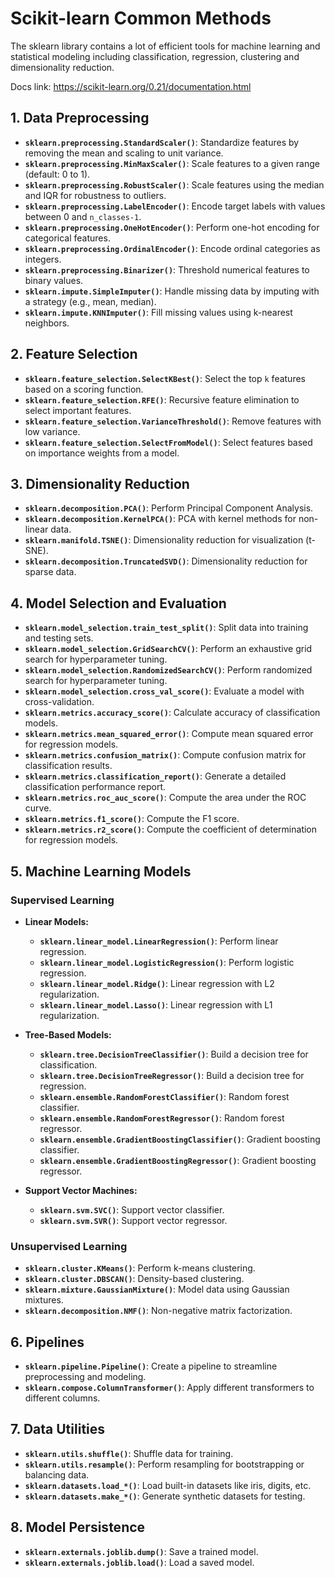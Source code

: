 # Scikit-learn Common Methods
The sklearn library contains a lot of efficient tools for machine learning and statistical modeling including classification, regression, clustering and dimensionality reduction.

Docs link: https://scikit-learn.org/0.21/documentation.html

## 1. Data Preprocessing
- **`sklearn.preprocessing.StandardScaler()`**: Standardize features by removing the mean and scaling to unit variance.
- **`sklearn.preprocessing.MinMaxScaler()`**: Scale features to a given range (default: 0 to 1).
- **`sklearn.preprocessing.RobustScaler()`**: Scale features using the median and IQR for robustness to outliers.
- **`sklearn.preprocessing.LabelEncoder()`**: Encode target labels with values between 0 and `n_classes-1`.
- **`sklearn.preprocessing.OneHotEncoder()`**: Perform one-hot encoding for categorical features.
- **`sklearn.preprocessing.OrdinalEncoder()`**: Encode ordinal categories as integers.
- **`sklearn.preprocessing.Binarizer()`**: Threshold numerical features to binary values.
- **`sklearn.impute.SimpleImputer()`**: Handle missing data by imputing with a strategy (e.g., mean, median).
- **`sklearn.impute.KNNImputer()`**: Fill missing values using k-nearest neighbors.

## 2. Feature Selection
- **`sklearn.feature_selection.SelectKBest()`**: Select the top `k` features based on a scoring function.
- **`sklearn.feature_selection.RFE()`**: Recursive feature elimination to select important features.
- **`sklearn.feature_selection.VarianceThreshold()`**: Remove features with low variance.
- **`sklearn.feature_selection.SelectFromModel()`**: Select features based on importance weights from a model.

## 3. Dimensionality Reduction
- **`sklearn.decomposition.PCA()`**: Perform Principal Component Analysis.
- **`sklearn.decomposition.KernelPCA()`**: PCA with kernel methods for non-linear data.
- **`sklearn.manifold.TSNE()`**: Dimensionality reduction for visualization (t-SNE).
- **`sklearn.decomposition.TruncatedSVD()`**: Dimensionality reduction for sparse data.

## 4. Model Selection and Evaluation
- **`sklearn.model_selection.train_test_split()`**: Split data into training and testing sets.
- **`sklearn.model_selection.GridSearchCV()`**: Perform an exhaustive grid search for hyperparameter tuning.
- **`sklearn.model_selection.RandomizedSearchCV()`**: Perform randomized search for hyperparameter tuning.
- **`sklearn.model_selection.cross_val_score()`**: Evaluate a model with cross-validation.
- **`sklearn.metrics.accuracy_score()`**: Calculate accuracy of classification models.
- **`sklearn.metrics.mean_squared_error()`**: Compute mean squared error for regression models.
- **`sklearn.metrics.confusion_matrix()`**: Compute confusion matrix for classification results.
- **`sklearn.metrics.classification_report()`**: Generate a detailed classification performance report.
- **`sklearn.metrics.roc_auc_score()`**: Compute the area under the ROC curve.
- **`sklearn.metrics.f1_score()`**: Compute the F1 score.
- **`sklearn.metrics.r2_score()`**: Compute the coefficient of determination for regression models.

## 5. Machine Learning Models
### Supervised Learning
- **Linear Models:**
  - **`sklearn.linear_model.LinearRegression()`**: Perform linear regression.
  - **`sklearn.linear_model.LogisticRegression()`**: Perform logistic regression.
  - **`sklearn.linear_model.Ridge()`**: Linear regression with L2 regularization.
  - **`sklearn.linear_model.Lasso()`**: Linear regression with L1 regularization.

- **Tree-Based Models:**
  - **`sklearn.tree.DecisionTreeClassifier()`**: Build a decision tree for classification.
  - **`sklearn.tree.DecisionTreeRegressor()`**: Build a decision tree for regression.
  - **`sklearn.ensemble.RandomForestClassifier()`**: Random forest classifier.
  - **`sklearn.ensemble.RandomForestRegressor()`**: Random forest regressor.
  - **`sklearn.ensemble.GradientBoostingClassifier()`**: Gradient boosting classifier.
  - **`sklearn.ensemble.GradientBoostingRegressor()`**: Gradient boosting regressor.

- **Support Vector Machines:**
  - **`sklearn.svm.SVC()`**: Support vector classifier.
  - **`sklearn.svm.SVR()`**: Support vector regressor.

### Unsupervised Learning
- **`sklearn.cluster.KMeans()`**: Perform k-means clustering.
- **`sklearn.cluster.DBSCAN()`**: Density-based clustering.
- **`sklearn.mixture.GaussianMixture()`**: Model data using Gaussian mixtures.
- **`sklearn.decomposition.NMF()`**: Non-negative matrix factorization.

## 6. Pipelines
- **`sklearn.pipeline.Pipeline()`**: Create a pipeline to streamline preprocessing and modeling.
- **`sklearn.compose.ColumnTransformer()`**: Apply different transformers to different columns.

## 7. Data Utilities
- **`sklearn.utils.shuffle()`**: Shuffle data for training.
- **`sklearn.utils.resample()`**: Perform resampling for bootstrapping or balancing data.
- **`sklearn.datasets.load_*()`**: Load built-in datasets like iris, digits, etc.
- **`sklearn.datasets.make_*()`**: Generate synthetic datasets for testing.

## 8. Model Persistence
- **`sklearn.externals.joblib.dump()`**: Save a trained model.
- **`sklearn.externals.joblib.load()`**: Load a saved model.
